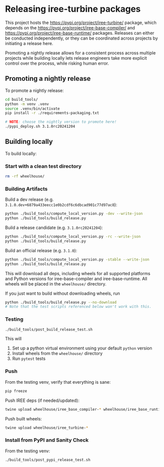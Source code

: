 # Releasing iree-turbine packages

This project hosts the <https://pypi.org/project/iree-turbine/> package, which
depends on the <https://pypi.org/project/iree-base-compiler/> and
<https://pypi.org/project/iree-base-runtime/> packages. Releases can either be
conducted independently, or they can be coordinated across projects by
initiating a release here.

Promoting a nightly release allows for a consistent process across multiple
projects while building locally lets release engineers take more explicit
control over the process, while risking human error.

## Promoting a nightly release

To promote a nightly release:

```bash
cd build_tools/
python -m venv .venv
source .venv/bin/activate
pip install -r ./requirements-packaging.txt

# NOTE: choose the nightly version to promote here!
./pypi_deploy.sh 3.1.0rc20241204
```

## Building locally

To build locally:

### Start with a clean test directory

```bash
rm -rf wheelhouse/
```

### Building Artifacts

Build a dev release (e.g. `3.1.0.dev+6879a433eecc1e0b2cdf6c6dbcad901c77d97ac8`):

```bash
python ./build_tools/compute_local_version.py -dev --write-json
python ./build_tools/build_release.py
```

Build a release candidate (e.g. `3.1.0rc20241204`):

```bash
python ./build_tools/compute_local_version.py -rc --write-json
python ./build_tools/build_release.py
```

Build an official release (e.g. `3.1.0`):

```bash
python ./build_tools/compute_local_version.py -stable --write-json
python ./build_tools/build_release.py
```

This will download all deps, including wheels for all supported platforms and
Python versions for iree-base-compiler and iree-base-runtime. All wheels will
be placed in the `wheelhouse/` directory.

If you just want to build without downloading wheels, run

```bash
python ./build_tools/build_release.py --no-download
# Note that the test scripts referenced below won't work with this.
```

### Testing

```bash
./build_tools/post_build_release_test.sh
```

This will

1. Set up a python virtual environment using your default `python` version
2. Install wheels from the `wheelhouse/` directory
3. Run `pytest` tests

### Push

From the testing venv, verify that everything is sane:

```bash
pip freeze
```

Push IREE deps (if needed/updated):

```bash
twine upload wheelhouse/iree_base_compiler-* wheelhouse/iree_base_runtime-*
```

Push built wheels:

```bash
twine upload wheelhouse/iree_turbine-*
```

### Install from PyPI and Sanity Check

From the testing venv:

```bash
./build_tools/post_pypi_release_test.sh
```
